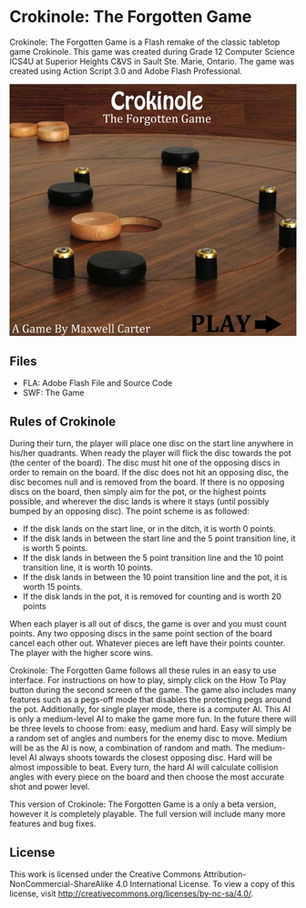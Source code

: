 # Crokinole: The Forgotten Game
 
Crokinole: The Forgotten Game is a Flash remake of the classic tabletop game Crokinole. This game was created during Grade 12 Computer Science ICS4U at Superior Heights C&VS in Sault Ste. Marie, Ontario. The game was created using Action Script 3.0 and Adobe Flash Professional. 

![Crokinole](https://raw.githubusercontent.com/maxcarter/crokinole/master/crokinole.jpg)

 
## Files

* FLA: Adobe Flash File and Source Code
* SWF: The Game
 
## Rules of Crokinole
 
During their turn, the player will place one disc on the start line anywhere in his/her quadrants. When ready the player will flick the disc towards the pot (the center of the board). The disc must hit one of the opposing discs in order to remain on the board. If the disc does not hit an opposing disc, the disc becomes null and is removed from the board. If there is no opposing discs on the board, then simply aim for the pot, or the highest points possible, and wherever the disc lands is where it stays (until possibly bumped by an opposing disc). The point scheme is as followed:

* If the disk lands on the start line, or in the ditch, it is worth 0 points.
* If the disk lands in between the start line and the 5 point transition line, it is worth 5 points.
* If the disk lands in between the 5 point transition line and the 10 point transition line, it is worth 10 points.
* If the disk lands in between the 10 point transition line and the pot, it is worth 15 points.
* If the disk lands in the pot, it is removed for counting and is worth 20 points

When each player is all out of discs, the game is over and you must count points. Any two opposing discs in the same point section of the board cancel each other out. Whatever pieces are left have their points counter. The player with the higher score wins.

Crokinole: The Forgotten Game follows all these rules in an easy to use interface. For instructions on how to play, simply click on the How To Play button during the second screen of the game. The game also includes many features such as a pegs-off mode that disables the protecting pegs around the pot. Additionally, for single player mode, there is a computer AI. This AI is only a medium-level AI to make the game more fun. In the future there will be three levels to choose from: easy, medium and hard. Easy will simply be a random set of angles and numbers for the enemy disc to move. Medium will be as the AI is now, a combination of random and math. The medium-level AI always shoots towards the closest opposing disc. Hard will be almost impossible to beat. Every turn, the hard AI will calculate collision angles with every piece on the board and then choose the most accurate shot and power level.

This version of Crokinole: The Forgotten Game is a only a beta version, however it is completely playable. The full version will include many more features and bug fixes.

## License
 
This work is licensed under the Creative Commons Attribution-NonCommercial-ShareAlike 4.0 International License. To view a copy of this license, visit http://creativecommons.org/licenses/by-nc-sa/4.0/.
